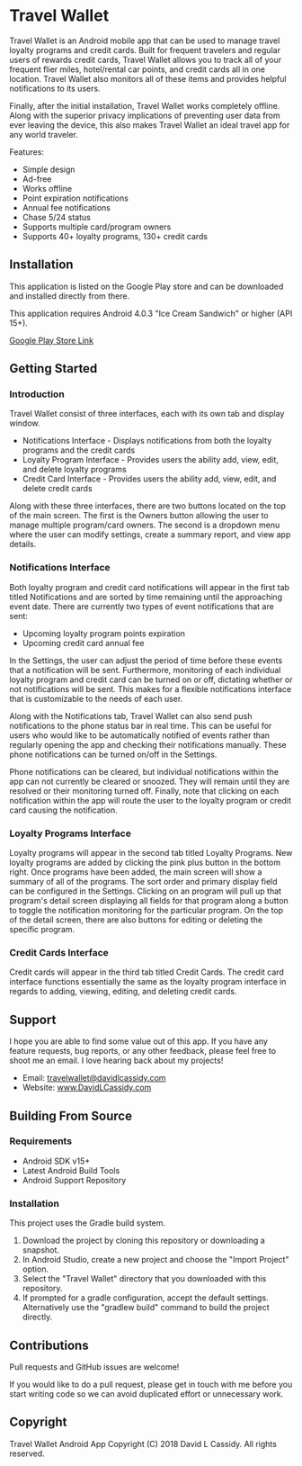 
# Travel Wallet

Travel Wallet is an Android mobile app that can be used to manage travel loyalty programs and credit cards. Built for 
frequent travelers and  regular users of rewards credit cards, Travel Wallet allows you to track all of your frequent 
flier miles, hotel/rental car points, and credit cards all in one location. Travel Wallet also monitors all of these 
items and provides helpful notifications to its users. 

Finally, after the initial installation, Travel Wallet works completely offline. 
Along with the superior privacy implications of preventing user data from ever leaving the device, this also makes 
Travel Wallet an ideal travel app for any world traveler.

Features:
- Simple design
- Ad-free
- Works offline
- Point expiration notifications
- Annual fee notifications
- Chase 5/24 status
- Supports multiple card/program owners
- Supports 40+ loyalty programs, 130+ credit cards


## Installation

This application is listed on the Google Play store and can be downloaded and installed directly from there.

This application requires Android 4.0.3 "Ice Cream Sandwich" or higher (API 15+).

[Google Play Store Link](https://play.google.com/store/apps/details?id=com.davidlcassidy.travelwallet "Travel Wallet")

## Getting Started

### Introduction

Travel Wallet consist of three interfaces, each with its own tab and display window.

- Notifications Interface - Displays notifications from both the loyalty programs and the credit cards
- Loyalty Program Interface - Provides users the ability add, view, edit, and delete loyalty programs
- Credit Card Interface - Provides users the ability add, view, edit, and delete credit cards

Along with these three interfaces, there are two buttons located on the top of the main screen. The first is the 
Owners button allowing the user to manage multiple program/card owners. The second is a dropdown menu 
where the user can modify settings, create a summary report, and view app details. 

### Notifications Interface

Both loyalty program and credit card notifications will appear in the first tab titled Notifications 
and are sorted by time remaining until the approaching event date. There are currently two types of 
event notifications that are sent:

- Upcoming loyalty program points expiration
- Upcoming credit card annual fee

In the Settings, the user can adjust the period of time before these events that a notification will 
be sent. Furthermore, monitoring of each individual loyalty program and credit card can be turned on 
or off, dictating whether or not notifications will be sent. This makes for a flexible notifications 
interface that is customizable to the needs of each user.

Along with the Notifications tab, Travel Wallet can also send push notifications to the phone status 
bar in real time. This can be useful for users who would like to be automatically notified of events 
rather than regularly opening the app and checking their notifications manually. These phone 
notifications can be turned on/off in the Settings. 

Phone notifications can be cleared, but individual notifications within the app can not currently be 
cleared or snoozed. They will remain until they are resolved or their monitoring turned off. Finally, 
note that clicking on each notification within the app will route the user to the loyalty program or 
credit card causing the notification. 

### Loyalty Programs Interface

Loyalty programs will appear in the second tab titled Loyalty Programs. New loyalty programs are added 
by clicking the pink plus button in the bottom right. Once programs have been added, the main screen 
will show a summary of all of the programs. The sort order and primary display field can be configured 
in the Settings. Clicking on an program will pull up that program's detail screen displaying all fields 
for that program along a button to toggle the notification monitoring for the particular program. On the 
top of the detail screen, there are also buttons for editing or deleting the specific program.

### Credit Cards Interface

Credit cards will appear in the third tab titled Credit Cards. The credit card interface functions 
essentially the same as the loyalty program interface in regards to adding, viewing, editing, and deleting 
credit cards.

## Support

I hope you are able to find some value out of this app. If you have any feature requests, bug reports, or 
any other feedback, please feel free to shoot me an email. I love hearing back about my projects!

- Email:  travelwallet@davidlcassidy.com
- Website:  www.DavidLCassidy.com

## Building From Source

### Requirements

- Android SDK v15+
- Latest Android Build Tools
- Android Support Repository

### Installation

This project uses the Gradle build system.

1. Download the project by cloning this repository or downloading a snapshot.
1. In Android Studio, create a new project and choose the "Import Project" option.
1. Select the "Travel Wallet" directory that you downloaded with this repository.
1. If prompted for a gradle configuration, accept the default settings.
  Alternatively use the "gradlew build" command to build the project directly.

## Contributions

Pull requests and GitHub issues are welcome!

If you would like to do a pull request, please get in touch with me before you start writing code so we 
can avoid duplicated effort or unnecessary work.

## Copyright

Travel Wallet Android App
Copyright (C) 2018 David L Cassidy. All rights reserved.
